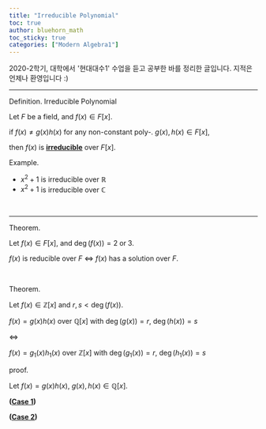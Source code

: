 ```yaml
---
title: "Irreducible Polynomial"
toc: true
author: bluehorn_math
toc_sticky: true
categories: ["Modern Algebra1"]
---
```



2020-2학기, 대학에서 '현대대수1' 수업을 듣고 공부한 바를 정리한 글입니다. 지적은 언제나 환영입니다 :)

<hr>

<span class="statement-title">Definition.</span> Irreducible Polynomial<br>

<div class="notice" markdown="1">

Let $F$ be a field, and $f(x) \in F[x]$.

if $f(x) \ne g(x) h(x)$ for any non-constant poly-. $g(x), h(x) \in F[x]$,

then $f(x)$ is **<u>irreducible</u>** over $F[x]$.

</div>

<span class="statement-title">Example.</span><br>

- $x^2 + 1$ is irreducible over $\mathbb{R}$
- $x^2 + 1$ is irreducible over $\mathbb{C}$

<br>
<hr>

<span class="statement-title">Theorem.</span><br>

<div class="notice" markdown="1">

Let $f(x) \in F[x]$, and $\deg (f(x)) = 2 \; \textrm{or} \; 3$.

$f(x)$ is reducible over $F$ $\iff$ $f(x)$ has a solution over $F$.

</div>

<br>

<span class="statement-title">Theorem.</span><br>

<div class="notice" markdown="1">

Let $f(x) \in \mathbb{Z}[x]$ and $r, s < \deg (f(x))$.

$f(x) = g(x)h(x)$ over $\mathbb{Q}[x]$ with $\deg(g(x)) = r$, $\deg(h(x)) = s$

$\iff$

$f(x) = g_1(x)h_1(x)$ over $\mathbb{Z}[x]$ with $\deg(g_1(x)) = r$, $\deg(h_1(x)) = s$

</div>

<span class="statement-title">proof.</span><br>

<div class="math-statement" markdown="1">

Let $f(x) = g(x)h(x)$, $g(x), h(x) \in \mathbb{Q}[x]$.

**(<u>Case 1</u>)**


**(<u>Case 2</u>)**

</div>


